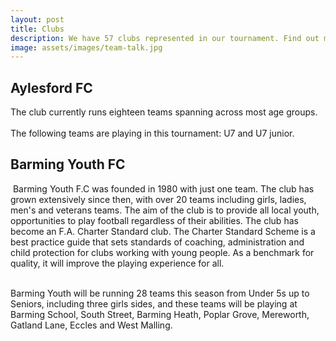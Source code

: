 ```yaml
---
layout: post
title: Clubs
description: We have 57 clubs represented in our tournament. Find out more about them here
image: assets/images/team-talk.jpg
---
```


## Aylesford FC

<p><span class="image left"><img src="/byfc/assets/images/clubs/aylesford.png" alt="" /></span>The club currently runs eighteen teams spanning across most age groups.<br /><br />
The following teams are playing in this tournament: U7 and U7 junior.
</p>



## Barming Youth FC

<p><span class="image left"><img src="/byfc/assets/images/clubs/BYFC Logo.jpeg" alt="" /></span>
Barming Youth F.C was founded in 1980 with just one team. The club has grown extensively since then, with over 20 teams including girls, ladies, men's and veterans teams. The aim of the club is to provide all local youth, opportunities to play football regardless of their abilities. The club has become an F.A. Charter Standard club. The Charter Standard Scheme is a best practice guide that sets standards of coaching, administration and child protection for clubs working with young people. As a benchmark for quality, it will improve the playing experience for all.<br /><br />

Barming Youth will be running 28 teams this season from Under 5s up to Seniors, including three girls sides, and these teams will be playing at Barming School, South Street, Barming Heath, Poplar Grove, Mereworth, Gatland Lane, Eccles and West Malling.</p>
